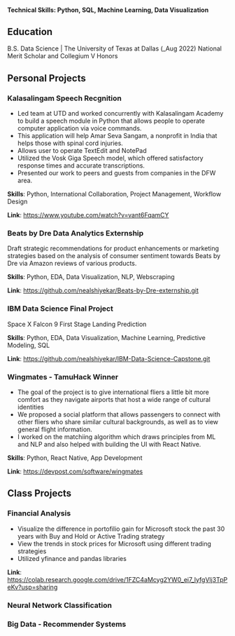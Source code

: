 
#### Technical Skills: Python, SQL, Machine Learning, Data Visualization

## Education		        		
B.S. Data Science | The University of Texas at Dallas (_Aug 2022)
National Merit Scholar and Collegium V Honors

## Personal Projects


### Kalasalingam Speech Recgnition

- Led team at UTD and worked concurrently with Kalasalingam Academy to build a speech module in Python that allows people to operate computer application via voice commands.
- This application will help Amar Seva Sangam, a nonprofit in India that helps those with spinal cord injuries.
- Allows user to operate TextEdit and NotePad
- Utilized the Vosk Giga Speech model, which offered satisfactory response times and accurate transcriptions.
- Presented our work to peers and guests from companies in the DFW area.

**Skills**: Python, International Collaboration, Project Management, Workflow Design

**Link**: https://www.youtube.com/watch?v=vant6FqamCY




### Beats by Dre Data Analytics Externship

Draft strategic recommendations for product enhancements or marketing strategies based on the analysis of consumer sentiment towards Beats by Dre via Amazon reviews of various products.

**Skills**: Python, EDA, Data Visualization, NLP, Webscraping

**Link**: https://github.com/nealshiyekar/Beats-by-Dre-externship.git



### IBM Data Science Final Project

Space X Falcon 9 First Stage Landing Prediction

**Skills**: Python, EDA, Data Visualization, Machine Learning, Predictive Modeling, SQL

**Link**: https://github.com/nealshiyekar/IBM-Data-Science-Capstone.git



### Wingmates - TamuHack Winner

- The goal of the project is to give international fliers a little bit more comfort as they navigate airports that host a wide range of cultural identities
- We proposed a social platform that allows passengers to connect with other fliers who share similar cultural backgrounds, as well as to view general flight information.
- I worked on the matchiing algorithm which draws principles from ML and NLP and also helped with building the UI with React Native.

**Skills**: Python, React Native, App Development

**Link**: https://devpost.com/software/wingmates



## Class Projects

### Financial Analysis

- Visualize the difference in portofilio gain for Microsoft stock the past 30 years with Buy and Hold or Active Trading strategy
- View the trends in stock prices for Microsoft using different trading strategies
- Utilized yfinance and pandas libraries
  
**Link**: https://colab.research.google.com/drive/1FZC4aMcyg2YW0_ei7_lyfgVlj3TpPeKv?usp=sharing



### Neural Network Classification


### Big Data - Recommender Systems



